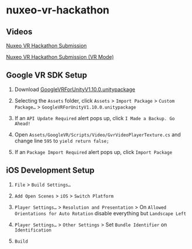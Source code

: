 # nuxeo-vr-hackathon

## Videos

[Nuxeo VR Hackathon Submission](https://youtu.be/4zkhtqIWQPs)

[Nuxeo VR Hackathon Submission (VR Mode)](https://youtu.be/QMxWmmBevdc)



## Google VR SDK Setup

1. Download [GoogleVRForUnityV1.10.0.unitypackage](https://drive.google.com/a/nuxeo.com/file/d/0B16BOhcXVOmgTFIza2FFMXRLN2c/view?usp=sharing)

2. Selecting the `Assets` folder, click `Assets` > `Import Package` > `Custom Package…` > `GoogleVRForUnityV1.10.0.unitypackage`

3. If an `API Update Required` alert pops up, click `I Made a Backup. Go Ahead!`

4. Open `Assets/GoogleVR/Scripts/Video/GvrVideoPlayerTexture.cs` and change line `595` to `yield return false;`

5. If an `Package Import Required` alert pops up, click `Import Package`



## iOS Development Setup

1. `File` > `Build Settings…`

2. `Add Open Scenes` > `iOS` > `Switch Platform`

3. `Player Settings…` > `Resolution and Presentation` > On `Allowed Orientations for Auto Rotation` disable everything but `Landscape Left`

4. `Player Settings…` > `Other Settings` > Set `Bundle Identifier` on `Identification`

5. `Build`
